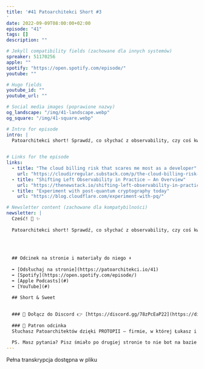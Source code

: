 ```yaml
---
title: '#41 Patoarchitekci Short #3
'
date: 2022-09-09T08:00:00+02:00
episode: "41"
tags: []
description: ""

# Jekyll compatibility fields (zachowane dla innych systemów)  
spreaker: 51170256
apple: ""
spotify: "https://open.spotify.com/episode/"
youtube: ""

# Hugo fields  
youtube_id: ""
youtube_url: ""

# Social media images (poprawione nazwy)
og_landscape: "/img/41-landscape.webp"
og_square: "/img/41-square.webp"

# Intro for episode
intro: |
  Patoarchitekci short! Sprawdź, co słychać z observability, czy coś kwantowego w IT się pojawia coraz bardziej oraz ukochane przez wszystkich koszty chmurowe!
  

# Links for the episode
links:
  - title: "The cloud billing risk that scares me most as a developer"
    url: "https://cloudirregular.substack.com/p/the-cloud-billing-risk-that-scares"
  - title: "Shifting Left Observability in Practice — An Overview"
    url: "https://thenewstack.io/shifting-left-observability-in-practice-an-overview/?utm_source=pocket_mylist"
  - title: "Experiment with post-quantum cryptography today"
    url: "https://blog.cloudflare.com/experiment-with-pq/"

# Newsletter content (zachowane dla kompatybilności)
newsletter: |
  Cześć! 👋 ✨
  
  Patoarchitekci short! Sprawdź, co słychać z observability, czy coś kwantowego w IT się pojawia coraz bardziej oraz ukochane przez wszystkich koszty chmurowe!
  
  
  
  
  ## Odcinek na stronie i materiały do niego ⬇️
  
  ➡️ [Odsłuchaj na stronie](https://patoarchitekci.io/41)
  ➡️ [Spotify](https://open.spotify.com/episode/)
  ➡️ [Apple Podcasts](#)
  ➡️ [YouTube](#)
  
  ## Short & Sweet
  

  ### 🤝 Dołącz do Discord 👉 [https://discord.gg/78zPcEaP22](https://discord.gg/78zPcEaP22)
  
  ### 🏢 Patron odcinka
  Słuchasz Patoarchitektów dzięki PROTOPII – firmie, w której Łukasz i Szymon działają na co dzień, wspierając zespoły IT na każdym etapie: od projektowania, przez wdrożenia i migracje, aż po optymalizację i zabezpieczenia. Oferujemy też mentoring i szkolenia dostosowane do potrzeb każdej firmy, niezależnie od wielkości. Sprawdź nas: [protopia.tech](https://protopia.tech/)
  
  PS. Masz pytania? Pisz śmiało po drugiej stronie to nie bot na bazie GPT czy Claude 😎
---
```


Pełna transkrypcja dostępna w pliku
